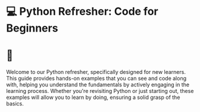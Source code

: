 # 💻 Python Refresher: Code for Beginners

# 📌
Welcome to our Python refresher, specifically designed for new learners. 
This guide provides hands-on examples that you can see and code along with, helping you understand the fundamentals by actively engaging in the learning process. 
Whether you're revisiting Python or just starting out, these examples will allow you to learn by doing, ensuring a solid grasp of the basics.
